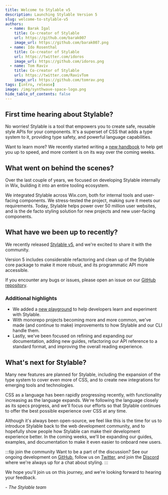 ```yaml
---
title: Welcome to Stylable v5
description: Launching Stylable Version 5
slug: welcome-to-stylable-v5
authors:
  - name: Barak Igal
    title: Co-creator of Stylable
    url: https://github.com/barak007
    image_url: https://github.com/barak007.png
  - name: Ido Rosenthal
    title: Co-creator of Stylable
    url: https://twitter.com/idoros
    image_url: https://github.com/idoros.png
  - name: Tom Raviv
    title: Co-creator of Stylable
    url: https://twitter.com/RavivTom
    image_url: https://github.com/tomrav.png
tags: [intro, release]
image: /img/synthwave-space-logo.png
hide_table_of_contents: false
---
```


## First time hearing about Stylable?

No worries! Stylable is a tool that empowers you to create safe, reusable style APIs for your components. It's a superset of CSS that adds a type system to it, providing type safety, and powerful language capabilities.

Want to learn more? We recently started writing a [new handbook](/docs/guides/handbook/intro) to help get you up to speed, and more content is on its way over the coming weeks.

## What went on behind the scenes?

Over the last couple of years, we focused on developing Stylable internally in Wix, building it into an entire tooling ecosystem.

We integrated Stylable across Wix.com, both for internal tools and user-facing components. We stress-tested the project, making sure it meets our requirements. Today, Stylable helps power over 50 million user websites, and is the de facto styling solution for new projects and new user-facing components.

## What have we been up to recently?

We recently released [Stylable v5](https://github.com/wix/stylable/releases/tag/v5.0.0), and we're excited to share it with the community.

Version 5 includes considerable refactoring and clean up of the Stylable core package to make it more robust, and its programmatic API more accessible.

If you encounter any bugs or issues, please open an issue on our [GitHub repository](https://github.com/wix/stylable/issues).

### Additional highlights

- We added a [new playground](https://stylable.io/playground) to help developers learn and experiment with Stylable.
- With monorepo projects becoming more and more common, we've made (and continue to make) improvements to how Stylable and our CLI handle them.
- Lastly, we've been focused on refining and expanding our documentation, adding new guides, refactoring our API reference to a standard format, and improving the overall reading experience.

## What's next for Stylable?

Many new features are planned for Stylable, including the expansion of the type system to cover even more of CSS, and to create new integrations for emerging tools and technologies.

CSS as a language has been rapidly progressing recently, with functionality increasing as the language expands. We're following the language closely as its specs progress, and we'll focus our efforts so that Stylable continues to offer the best possible experience over CSS at any time.

Although it's always been open-source, we feel like this is the time for us to introduce Stylable back to the web development community, and to hopefully show people how Stylable can make their development experience better. In the coming weeks, we'll be expanding our guides, examples, and documentation to make it even easier to onboard new users.

:::tip join the community
Want to be a part of the discussion? See our ongoing development on [GitHub](https://github.com/wix/stylable), follow us on [Twitter](https://twitter.com/stylableio), and join the [Discord](https://discord.gg/C5ZhENSbV7) where we're always up for a chat about styling.
:::

We hope you'll join us on this journey, and we're looking forward to hearing your feedback.

\- _The Stylable team_

<!-- truncate -->
